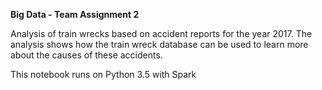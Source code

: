 **Big Data - Team Assignment 2**

Analysis of train wrecks based on accident reports for the year 2017. The analysis shows how the train wreck database can be used to learn more about the causes of these accidents. 

This notebook runs on Python 3.5 with Spark
